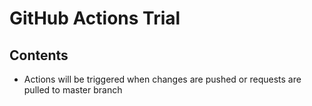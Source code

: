# GitHub Actions Trial

## Contents
 - Actions will be triggered when changes are pushed or requests are pulled to master branch
